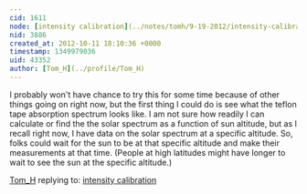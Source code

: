 ```yaml
---
cid: 1611
node: [intensity calibration](../notes/tomh/9-19-2012/intensity-calibration)
nid: 3886
created_at: 2012-10-11 18:10:36 +0000
timestamp: 1349979036
uid: 43352
author: [Tom_H](../profile/Tom_H)
---
```


I probably won't have chance to try this for some time  because of other things going on right now, but the first thing I could do is see what the teflon tape absorption spectrum looks like.
I am not sure how readily I can calculate or find the the solar spectrum as a function of sun altitude, but as I recall right now, I have data on the solar spectrum at a specific altitude.  So, folks could wait for the sun to be at that specific altitude and make their measurements at that time. (People at high latitudes might have longer to wait to see the sun at the specific altitude.)

[Tom_H](../profile/Tom_H) replying to: [intensity calibration](../notes/tomh/9-19-2012/intensity-calibration)


